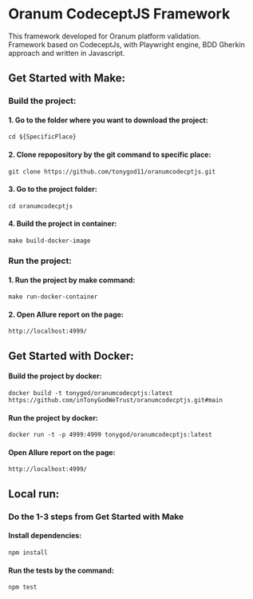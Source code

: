 # Oranum CodeceptJS Framework
 This framework developed for Oranum platform validation.  
 Framework based on CodeceptJs, with Playwright engine, BDD Gherkin approach and written in Javascript.

## Get Started with Make:
### Build the project:
#### 1. Go to the folder where you want to download the project:
    cd ${SpecificPlace}
#### 2. Clone repopository by the git command to specific place:
    git clone https://github.com/tonygod11/oranumcodecptjs.git
#### 3. Go to the project folder:
    cd oranumcodecptjs
#### 4. Build the project in container:
    make build-docker-image

### Run the project:
#### 1. Run the project by make command:
    make run-docker-container

#### 2. Open Allure report on the page:
    http://localhost:4999/

## Get Started with Docker:
#### Build the project by docker:
    docker build -t tonygod/oranumcodecptjs:latest https://github.com/inTonyGodWeTrust/oranumcodecptjs.git#main
#### Run the project by docker:
    docker run -t -p 4999:4999 tonygod/oranumcodecptjs:latest
#### Open Allure report on the page:
    http://localhost:4999/    

## Local run:
###  Do the 1-3 steps from Get Started with Make
#### Install dependencies:
    npm install
#### Run the tests by the command:
    npm test
